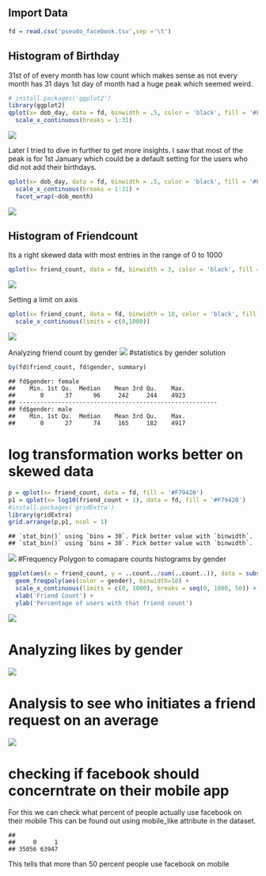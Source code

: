 Import Data
-----------

``` r
fd = read.csv('pseudo_facebook.tsv',sep ='\t')
```

Histogram of Birthday
---------------------

31st of of every month has low count which makes sense as not every month has 31 days 1st day of month had a huge peak which seemed weird.

``` r
# install.packages('ggplot2')
library(ggplot2)
qplot(x= dob_day, data = fd, binwidth = .5, color = 'black', fill = '#F79420') + 
  scale_x_continuous(breaks = 1:31)
```

![](FacebookDataAnalysis_files/figure-markdown_github/unnamed-chunk-2-1.png)

Later I tried to dive in further to get more insights. I saw that most of the peak is for 1st January which could be a default setting for the users who did not add their birthdays.

``` r
qplot(x= dob_day, data = fd, binwidth = .5, color = 'black', fill = '#F79420') + 
  scale_x_continuous(breaks = 1:31) +
  facet_wrap(~dob_month)
```

![](FacebookDataAnalysis_files/figure-markdown_github/unnamed-chunk-3-1.png)

Histogram of Friendcount
------------------------

Its a right skewed data with most entries in the range of 0 to 1000

``` r
qplot(x= friend_count, data = fd, binwidth = 3, color = 'black', fill = '#F79420')
```

![](FacebookDataAnalysis_files/figure-markdown_github/unnamed-chunk-4-1.png)

Setting a limit on axis

``` r
qplot(x= friend_count, data = fd, binwidth = 10, color = 'black', fill = '#F79420') + 
  scale_x_continuous(limits = c(0,1000))
```

![](FacebookDataAnalysis_files/figure-markdown_github/unnamed-chunk-5-1.png)

Analyzing friend count by gender ![](FacebookDataAnalysis_files/figure-markdown_github/unnamed-chunk-6-1.png) \#statistics by gender solution

``` r
by(fd$friend_count, fd$gender, summary)
```

    ## fd$gender: female
    ##    Min. 1st Qu.  Median    Mean 3rd Qu.    Max. 
    ##       0      37      96     242     244    4923 
    ## -------------------------------------------------------- 
    ## fd$gender: male
    ##    Min. 1st Qu.  Median    Mean 3rd Qu.    Max. 
    ##       0      27      74     165     182    4917

log transformation works better on skewed data
==============================================

``` r
p = qplot(x= friend_count, data = fd, fill = '#F79420')
p1 = qplot(x= log10(friend_count + 1), data = fd, fill = '#F79420')
#install.packages('gridExtra')
library(gridExtra)
grid.arrange(p,p1, ncol = 1)
```

    ## `stat_bin()` using `bins = 30`. Pick better value with `binwidth`.
    ## `stat_bin()` using `bins = 30`. Pick better value with `binwidth`.

![](FacebookDataAnalysis_files/figure-markdown_github/unnamed-chunk-8-1.png) \#Frequency Polygon to comapare counts histograms by gender

``` r
ggplot(aes(x = friend_count, y = ..count../sum(..count..)), data = subset(fd, !is.na(gender))) + 
  geom_freqpoly(aes(color = gender), binwidth=10) + 
  scale_x_continuous(limits = c(0, 1000), breaks = seq(0, 1000, 50)) + 
  xlab('Friend Count') + 
  ylab('Percentage of users with that friend count')
```

![](FacebookDataAnalysis_files/figure-markdown_github/unnamed-chunk-9-1.png)

Analyzing likes by gender
=========================

![](FacebookDataAnalysis_files/figure-markdown_github/unnamed-chunk-10-1.png)

Analysis to see who initiates a friend request on an average
============================================================

![](FacebookDataAnalysis_files/figure-markdown_github/unnamed-chunk-11-1.png)

checking if facebook should concerntrate on their mobile app
============================================================

For this we can check what percent of people actually use facebook on their mobile This can be found out using mobile\_like attribute in the dataset.

    ## 
    ##     0     1 
    ## 35056 63947

This tells that more than 50 percent people use facebook on mobile
